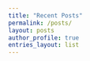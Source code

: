 ```yaml
---
title: "Recent Posts"
permalink: /posts/
layout: posts
author_profile: true
entries_layout: list
---
```

